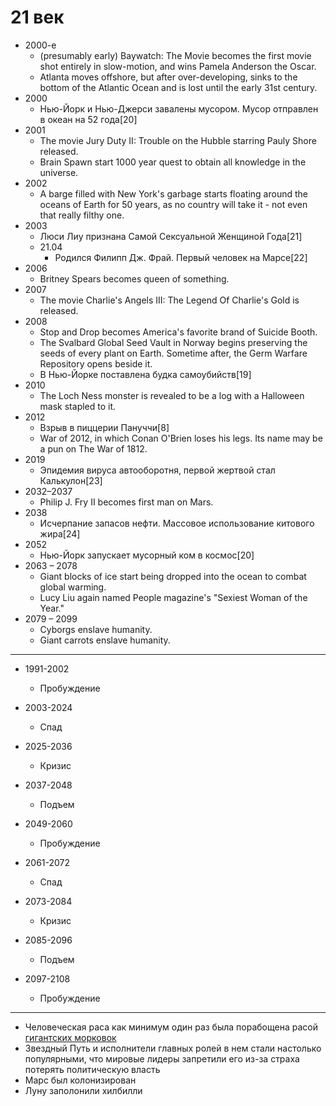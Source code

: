 # 21 век

*   2000-е
    *   (presumably early) Baywatch: The Movie becomes the first movie shot
        entirely in slow-motion, and wins Pamela Anderson the Oscar.
    *   Atlanta moves offshore, but after over-developing, sinks to the bottom
        of the Atlantic Ocean and is lost until the early 31st century.
*   2000
    *   Нью-Йорк и Нью-Джерси завалены мусором. Мусор отправлен в океан на 52
        года[20]
*   2001
    *   The movie Jury Duty II: Trouble on the Hubble starring Pauly Shore
        released.
    *   Brain Spawn start 1000 year quest to obtain all knowledge in the
        universe.
*   2002
    *   A barge filled with New York's garbage starts floating around the
        oceans of Earth for 50 years, as no country will take it - not even
        that really filthy one.
*   2003
    *   Люси Лиу признана Самой Сексуальной Женщиной Года[21]
    *   21.04
        *   Родился Филипп Дж. Фрай. Первый человек на Марсе[22]
*   2006
    *   Britney Spears becomes queen of something.
*   2007
    *   The movie Charlie's Angels III: The Legend Of Charlie's Gold is
        released.
*   2008
    *   Stop and Drop becomes America's favorite brand of Suicide Booth.
    *   The Svalbard Global Seed Vault in Norway begins preserving the seeds of
        every plant on Earth. Sometime after, the Germ Warfare Repository opens
        beside it.
    *   В Нью-Йорке поставлена будка самоубийств[19]
*   2010
    *   The Loch Ness monster is revealed to be a log with a Halloween mask
        stapled to it.
*   2012
    *   Взрыв в пиццерии Пануччи[8]
    *   War of 2012, in which Conan O'Brien loses his legs. Its name may be a
        pun on The War of 1812.
*   2019
    *   Эпидемия вируса автооборотня, первой жертвой стал Калькулон[23]
*   2032–2037
    *   Philip J. Fry II becomes first man on Mars.
*   2038
    *   Исчерпание запасов нефти. Массовое использование китового жира[24]
*   2052
    *   Нью-Йорк запускает мусорный ком в космос[20]
*   2063 – 2078
    *   Giant blocks of ice start being dropped into the ocean to combat global warming.
    *   Lucy Liu again named People magazine's "Sexiest Woman of the Year."
*   2079 – 2099
    *   Cyborgs enslave humanity.
    *   Giant carrots enslave humanity.
----

*   1991-2002
    *   Пробуждение
*   2003-2024
    *   Спад
*   2025-2036
    *   Кризис

*   2037-2048
    *   Подъем
*   2049-2060
    *   Пробуждение
*   2061-2072
    *   Спад
*   2073-2084
    *   Кризис

*   2085-2096
    *   Подъем
*   2097-2108
    *   Пробуждение

---

*   Человеческая раса как минимум один раз была порабощена расой
    [гигантских морковок]()
*   Звездный Путь и исполнители главных ролей в нем стали настолько
    популярными, что мировые лидеры запретили его из-за страха потерять
    политическую власть
*   Марс был колонизирован
*   Луну заполонили хилбилли
